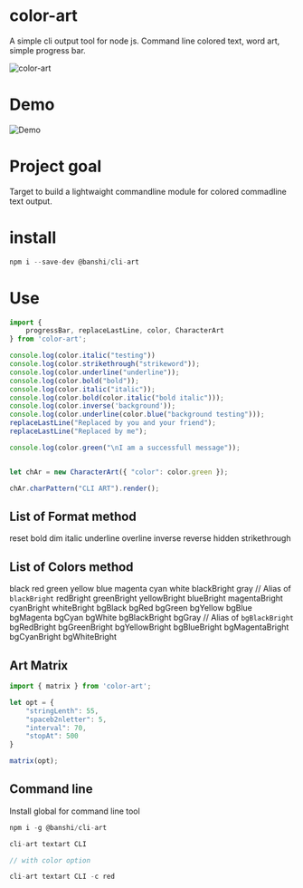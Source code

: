 # color-art
A simple cli output tool for node js. Command line colored text, word art, simple progress bar.

![color-art](https://raw.githubusercontent.com/crajbanshi/color-art/main/assets/image/logo.png)

# Demo
![Demo](https://raw.githubusercontent.com/crajbanshi/color-art/main/assets/image/Screenshot%202023-02-03%20092129.png)

# Project goal
Target to build a lightwaight commandline module for colored commadline text output.

# install

```.ts
npm i --save-dev @banshi/cli-art

```

# Use

```.ts
import {
    progressBar, replaceLastLine, color, CharacterArt
} from 'color-art';

console.log(color.italic("testing"))
console.log(color.strikethrough("strikeword"));
console.log(color.underline("underline"));
console.log(color.bold("bold"));
console.log(color.italic("italic"));
console.log(color.bold(color.italic("bold italic")));
console.log(color.inverse('background'));
console.log(color.underline(color.blue("background testing")));
replaceLastLine("Replaced by you and your friend");
replaceLastLine("Replaced by me");

console.log(color.green("\nI am a successfull message"));


let chAr = new CharacterArt({ "color": color.green });

chAr.charPattern("CLI ART").render();

```

## List of Format method

reset
bold
dim
italic
underline
overline
inverse
reverse
hidden
strikethrough

## List of Colors method

black
red
green
yellow
blue
magenta
cyan
white
blackBright
gray // Alias of `blackBright`
redBright
greenBright
yellowBright
blueBright
magentaBright
cyanBright
whiteBright
bgBlack
bgRed
bgGreen
bgYellow
bgBlue
bgMagenta
bgCyan
bgWhite
bgBlackBright
bgGray // Alias of `bgBlackBright`
bgRedBright
bgGreenBright
bgYellowBright
bgBlueBright
bgMagentaBright
bgCyanBright
bgWhiteBright


## Art Matrix

```.ts
import { matrix } from 'color-art';

let opt = {
    "stringLenth": 55,
    "spaceb2nletter": 5,
    "interval": 70,
    "stopAt": 500
}

matrix(opt);

```

## Command line

Install global for command line tool
```.ts
npm i -g @banshi/cli-art
```


```.ts
cli-art textart CLI

// with color option

cli-art textart CLI -c red

```
